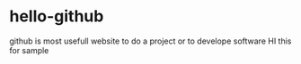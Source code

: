 # hello-github
github is most usefull website to do a project or to develope software
HI this for sample
